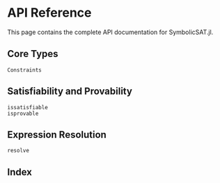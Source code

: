 # API Reference

This page contains the complete API documentation for SymbolicSAT.jl.

## Core Types

```@docs
Constraints
```

## Satisfiability and Provability

```@docs
issatisfiable
isprovable
```

## Expression Resolution

```@docs
resolve
```

## Index

```@index
```